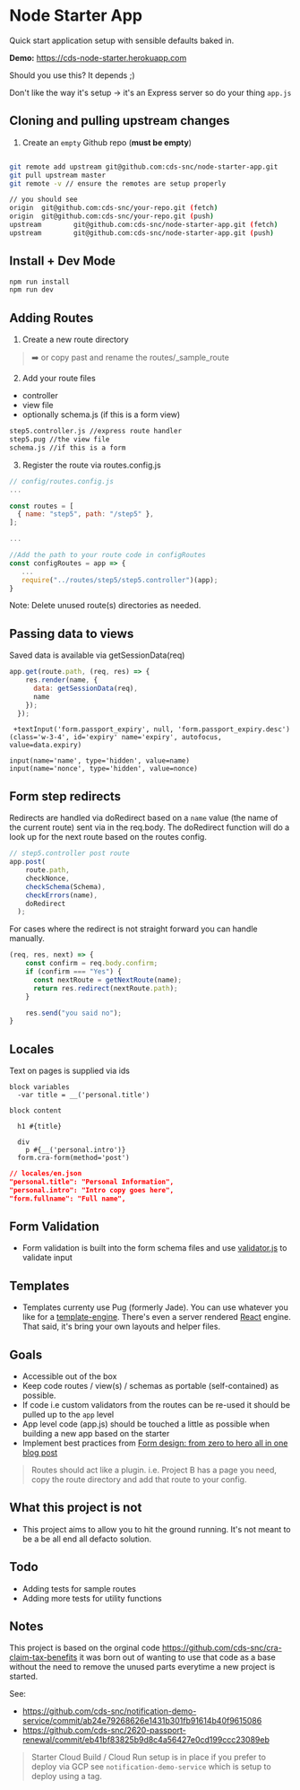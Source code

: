 # Node Starter App

Quick start application setup with sensible defaults baked in.  

**Demo:** https://cds-node-starter.herokuapp.com

Should you use this?  It depends ;)

Don't like the way it's setup -> it's an Express server so do your thing `app.js`


## Cloning and pulling upstream changes

1. Create an `empty` Github repo (**must be empty**)

```bash

git remote add upstream git@github.com:cds-snc/node-starter-app.git
git pull upstream master
git remote -v // ensure the remotes are setup properly

// you should see
origin  git@github.com:cds-snc/your-repo.git (fetch)
origin  git@github.com:cds-snc/your-repo.git (push)
upstream        git@github.com:cds-snc/node-starter-app.git (fetch)
upstream        git@github.com:cds-snc/node-starter-app.git (push)
```

## Install + Dev Mode

```bash
npm run install
npm run dev
```

## Adding Routes

1) Create a new route directory 
> ➡️ or copy past and rename the routes/_sample_route 

2) Add your route files
- controller
- view file 
- optionally schema.js (if this is a form view)

```bash
step5.controller.js //express route handler
step5.pug //the view file
schema.js //if this is a form
```

3) Register the route via routes.config.js

```javascript
// config/routes.config.js
... 

const routes = [
  { name: "step5", path: "/step5" },
];

...

//Add the path to your route code in configRoutes
const configRoutes = app => {
   ...
   require("../routes/step5/step5.controller")(app);
}
```

Note: Delete unused route(s) directories as needed.

## Passing data to views

Saved data is available via getSessionData(req)

```javascript
app.get(route.path, (req, res) => {
    res.render(name, {
      data: getSessionData(req),
      name
    });
  });
```

```pug
 +textInput('form.passport_expiry', null, 'form.passport_expiry.desc')(class='w-3-4', id='expiry' name='expiry', autofocus, value=data.expiry)
    
input(name='name', type='hidden', value=name)
input(name='nonce', type='hidden', value=nonce)
```

## Form step redirects

Redirects are handled via doRedirect based on a `name` value (the name of the current route) sent via in the req.body. The doRedirect function will do a look up for the next route based on the routes config. 

```javascript
// step5.controller post route
app.post(
    route.path,
    checkNonce,
    checkSchema(Schema),
    checkErrors(name),
    doRedirect
  );
```

For cases where the redirect is not straight forward you can handle manually.
```javascript
(req, res, next) => {
    const confirm = req.body.confirm;
    if (confirm === "Yes") {
      const nextRoute = getNextRoute(name);
      return res.redirect(nextRoute.path);
    }

    res.send("you said no");
}
```

## Locales

Text on pages is supplied via ids

```pug
block variables
  -var title = __('personal.title')

block content

  h1 #{title}

  div
    p #{__('personal.intro')}
  form.cra-form(method='post')
```

```json
// locales/en.json
"personal.title": "Personal Information",
"personal.intro": "Intro copy goes here",
"form.fullname": "Full name",
```

## Form Validation
- Form validation is built into the form schema files and use [validator.js](https://github.com/validatorjs/validator.js#validators) to validate input

## Templates

- Templates currenty use Pug (formerly Jade). You can use whatever you like for a [template-engine](https://expressjs.com/en/resources/template-engines.html).  There's even a server rendered [React](https://github.com/reactjs/express-react-views
) engine.  That said, it's bring your own layouts and helper files.

## Goals
- Accessible out of the box
- Keep code routes / view(s) / schemas as portable (self-contained) as possible.
- If code i.e custom validators from the routes can be re-used it should be pulled up to the `app` level
- App level code (app.js) should be touched a little as possible when building a new app based on the starter
- Implement best practices from [Form design: from zero to hero all in one blog post](https://adamsilver.io/articles/form-design-from-zero-to-hero-all-in-one-blog-post)

> Routes should act like a plugin.
i.e. Project B has a page you need, copy the route directory and add that route to your config.

## What this project is not
- This project aims to allow you to hit the ground running.  It's not meant to be a be all end all defacto solution.

## Todo
- Adding tests for sample routes
- Adding more tests for utility functions


## Notes
This project is based on the orginal code https://github.com/cds-snc/cra-claim-tax-benefits it was born out of wanting to use that code as a base without the need to remove the unused parts everytime a new project is started.

See: 
- https://github.com/cds-snc/notification-demo-service/commit/ab24e79268626e1431b301fb91614b40f9615086
- https://github.com/cds-snc/2620-passport-renewal/commit/eb41bf83825b9d8c4a56427e0cd199ccc23089eb


> Starter Cloud Build / Cloud Run setup is in place if you prefer to deploy via GCP see `notification-demo-service` which is setup to deploy using a tag.    
